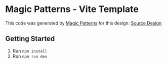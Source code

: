 # Magic Patterns - Vite Template

This code was generated by [Magic Patterns](https://magicpatterns.com) for this design: [Source Design](https://www.magicpatterns.com/c/kzmozjzh9cp4nzcyxlcgeh)

## Getting Started

1. Run `npm install`
2. Run `npm run dev`
